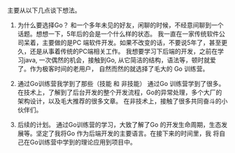

主要从以下几点谈下想法。
1. 为什么要选择Go？
	和一个多年未见的好友，闲聊的时候，不经意间聊到一个话题。想想一下，5年后的会是一个什么样的状态。
	我一直在一家传统软件公司呆着，主要做的是PC 端软件开发。如果不改变的话，不要说5年了，甚至更久，还是从事着传统的PC端相关工作。
	我想要学习下后端的开发，之前在学习java, 一次偶然的机会，接触到Go, 从它简洁的结构，语法等，顿时就爱了。作为极客时间的老用户，
自然而然的就选择了毛大的 Go 训练营。

2. 通过Go训练营我学到了那些（技能 和 非技能）
	通过Go 训练营学到了很多。在技术上，了解到了后台开发的整个开发流程，Go的异常处理，多个大厂的架构设计，以及毛大推荐的很多文章。
在非技术上，接触了很多共同奋斗的小伙伴们。	

3. 后续的计划。
	通过Go训练营的学习，大致了解了Go 的开发生命周期，生态发展等。坚定了我将Go 作为后端开发的主要语言。在接下来的时间里，我
将自己在Go训练营中学到的理论应用到项目中。
